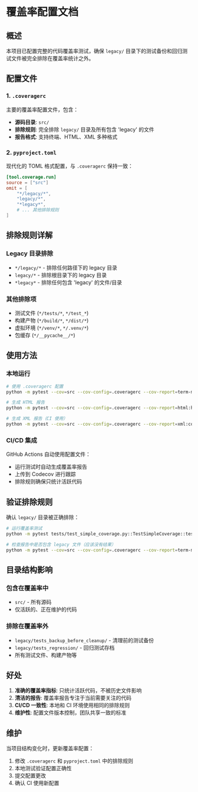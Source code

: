 # 覆盖率配置文档

## 概述

本项目已配置完整的代码覆盖率测试，确保 `legacy/` 目录下的测试备份和回归测试文件被完全排除在覆盖率统计之外。

## 配置文件

### 1. `.coveragerc`
主要的覆盖率配置文件，包含：
- **源码目录**: `src/`
- **排除规则**: 完全排除 `legacy/` 目录及所有包含 'legacy' 的文件
- **报告格式**: 支持终端、HTML、XML 多种格式

### 2. `pyproject.toml`
现代化的 TOML 格式配置，与 `.coveragerc` 保持一致：
```toml
[tool.coverage.run]
source = ["src"]
omit = [
    "*/legacy/*",
    "legacy/*", 
    "*legacy*",
    # ... 其他排除规则
]
```

## 排除规则详解

### Legacy 目录排除
- `*/legacy/*` - 排除任何路径下的 legacy 目录
- `legacy/*` - 排除根目录下的 legacy 目录
- `*legacy*` - 排除任何包含 'legacy' 的文件/目录

### 其他排除项
- 测试文件 (`*/tests/*`, `*/test_*`)
- 构建产物 (`*/build/*`, `*/dist/*`)
- 虚拟环境 (`*/venv/*`, `*/.venv/*`)
- 包缓存 (`*/__pycache__/*`)

## 使用方法

### 本地运行
```bash
# 使用 .coveragerc 配置
python -m pytest --cov=src --cov-config=.coveragerc --cov-report=term-missing

# 生成 HTML 报告
python -m pytest --cov=src --cov-config=.coveragerc --cov-report=html:htmlcov

# 生成 XML 报告（CI 使用）
python -m pytest --cov=src --cov-config=.coveragerc --cov-report=xml:coverage.xml
```

### CI/CD 集成
GitHub Actions 自动使用配置文件：
- 运行测试时自动生成覆盖率报告
- 上传到 Codecov 进行跟踪
- 排除规则确保只统计活跃代码

## 验证排除规则

确认 `legacy/` 目录被正确排除：
```bash
# 运行覆盖率测试
python -m pytest tests/test_simple_coverage.py::TestSimpleCoverage::test_calculate_position_size_edge_cases -v --cov=src --cov-config=.coveragerc --cov-report=term-missing

# 检查报告中是否包含 legacy 文件（应该没有结果）
python -m pytest --cov=src --cov-config=.coveragerc --cov-report=term-missing | grep -i legacy
```

## 目录结构影响

### 包含在覆盖率中
- `src/` - 所有源码
- 仅活跃的、正在维护的代码

### 排除在覆盖率外
- `legacy/tests_backup_before_cleanup/` - 清理前的测试备份
- `legacy/tests_regression/` - 回归测试存档
- 所有测试文件、构建产物等

## 好处

1. **准确的覆盖率指标**: 只统计活跃代码，不被历史文件影响
2. **清洁的报告**: 覆盖率报告专注于当前需要关注的代码
3. **CI/CD 一致性**: 本地和 CI 环境使用相同的排除规则
4. **维护性**: 配置文件版本控制，团队共享一致的标准

## 维护

当项目结构变化时，更新覆盖率配置：
1. 修改 `.coveragerc` 和 `pyproject.toml` 中的排除规则
2. 本地测试验证配置正确性
3. 提交配置更改
4. 确认 CI 使用新配置 